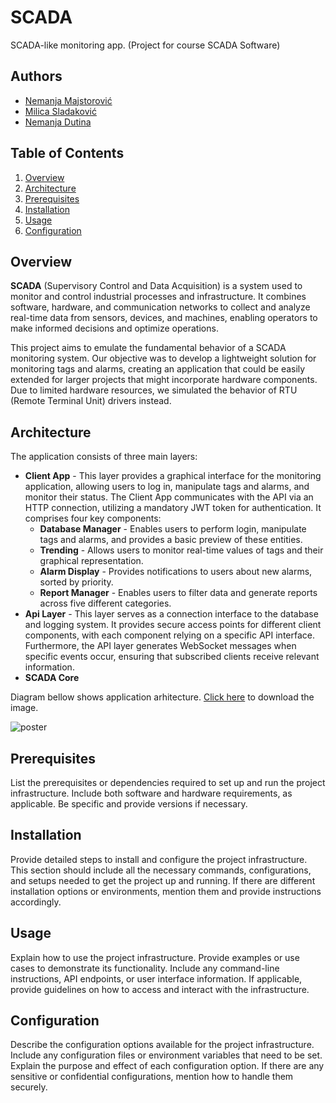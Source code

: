 # SCADA

SCADA-like monitoring app. (Project for course SCADA Software) 

## Authors

- [Nemanja Majstorović](https://github.com/Cone3214)
- [Milica Sladaković](https://github.com/coma007)
- [Nemanja Dutina](https://github.com/eXtremeNemanja)

## Table of Contents

1.  [Overview](#overview)
2.  [Architecture](#architecture)
3.  [Prerequisites](#prerequisites)
4.  [Installation](#installation)
5.  [Usage](#usage)
6.  [Configuration](#configuration)

## Overview

**SCADA** (Supervisory Control and Data Acquisition) is a system used to monitor and control industrial processes and infrastructure. It combines software, hardware, and communication networks to collect and analyze real-time data from sensors, devices, and machines, enabling operators to make informed decisions and optimize operations.  

This project aims to emulate the fundamental behavior of a SCADA monitoring system. Our objective was to develop a lightweight solution for monitoring tags and alarms, creating an application that could be easily extended for larger projects that might incorporate hardware components. Due to limited hardware resources, we simulated the behavior of RTU (Remote Terminal Unit) drivers instead.

## Architecture

The application consists of three main layers:
*  **Client App** - This layer provides a graphical interface for the monitoring application, allowing users to log in, manipulate tags and alarms, and monitor their status. The Client App communicates with the API via an HTTP connection, utilizing a mandatory JWT token for authentication. It comprises four key components:
    * **Database Manager** - Enables users to perform login, manipulate tags and alarms, and provides a basic preview of these entities.
    * **Trending** - Allows users to monitor real-time values of tags and their graphical representation.
    * **Alarm Display** - Provides notifications to users about new alarms, sorted by priority.
    * **Report Manager** -  Enables users to filter data and generate reports across five different categories.
*  **Api Layer** - This layer serves as a connection interface to the database and logging system. It provides secure access points for different client components, with each component relying on a specific API interface. Furthermore, the API layer generates WebSocket messages when specific events occur, ensuring that subscribed clients receive relevant information.
*  **SCADA Core**


Diagram bellow shows application arhitecture. [Click here](https://github.com/coma007/scada/blob/documentation/docs/diagram.png) to download the image.

![poster](https://github.com/coma007/scada/blob/documentation/docs/diagram.png)


## Prerequisites

List the prerequisites or dependencies required to set up and run the project infrastructure. Include both software and hardware requirements, as applicable. Be specific and provide versions if necessary.

## Installation

Provide detailed steps to install and configure the project infrastructure. This section should include all the necessary commands, configurations, and setups needed to get the project up and running. If there are different installation options or environments, mention them and provide instructions accordingly.

## Usage

Explain how to use the project infrastructure. Provide examples or use cases to demonstrate its functionality. Include any command-line instructions, API endpoints, or user interface information. If applicable, provide guidelines on how to access and interact with the infrastructure.

## Configuration

Describe the configuration options available for the project infrastructure. Include any configuration files or environment variables that need to be set. Explain the purpose and effect of each configuration option. If there are any sensitive or confidential configurations, mention how to handle them securely.
